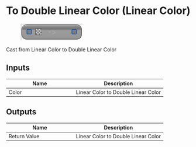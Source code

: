 # To Double Linear Color (Linear Color)

<div align="left" data-full-width="false">

<figure><img src="to_double_linear_color_-linear_color.png" alt=""><figcaption></figcaption></figure>

</div>

Cast from Linear Color to Double Linear Color

## Inputs

<table>
<thead><tr><th width="170">Name</th><th>Description</th></tr></thead>
<tbody>
<tr><td>Color</td><td>Linear Color to Double Linear Color</td></tr>
</tbody>
</table>

## Outputs

<table>
<thead><tr><th width="170">Name</th><th>Description</th></tr></thead>
<tbody>
<tr><td>Return Value</td><td>Linear Color to Double Linear Color</td></tr>
</tbody>
</table>